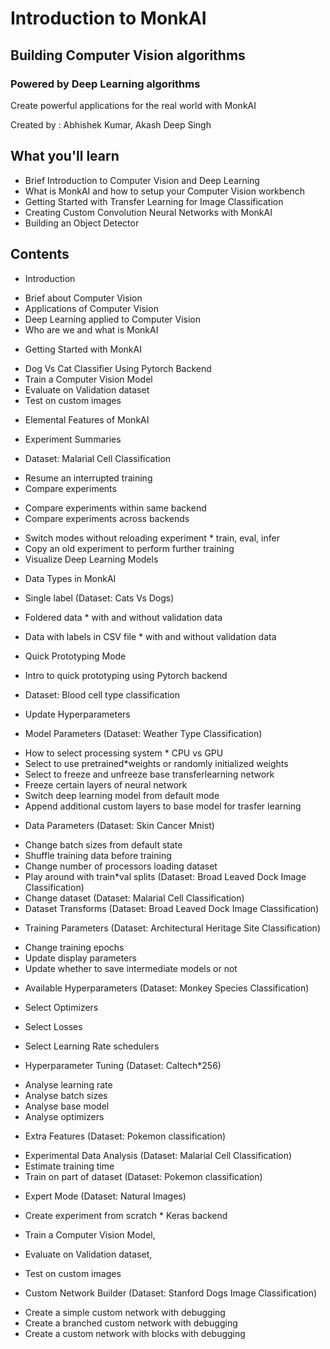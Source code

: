 # Introduction to MonkAI
## Building Computer Vision algorithms
### Powered by Deep Learning algorithms

Create powerful applications for the real world with MonkAI

Created by : Abhishek Kumar, Akash Deep Singh


## What you'll learn

* Brief Introduction to Computer Vision and Deep Learning
* What is MonkAI and how to setup your Computer Vision workbench
* Getting Started with Transfer Learning for Image Classification
* Creating Custom Convolution Neural Networks with MonkAI
* Building an Object Detector

## Contents

- Introduction
 * Brief about Computer Vision
 * Applications of Computer Vision
 * Deep Learning applied to Computer Vision
 * Who are we and what is MonkAI

- Getting Started with MonkAI
 * Dog Vs Cat Classifier Using Pytorch Backend
  * Train a Computer Vision Model
  * Evaluate on Validation dataset 
  * Test on custom images

- Elemental Features of MonkAI
 * Experiment Summaries
  - Dataset: Malarial Cell Classification
 * Resume an interrupted training 
 * Compare experiments 
  - Compare experiments within same backend
  - Compare experiments across backends
 * Switch modes without reloading experiment * train, eval, infer
 * Copy an old experiment to perform further training
 * Visualize Deep Learning Models

- Data Types in MonkAI
 * Single label (Dataset: Cats Vs Dogs)
  - Foldered data * with and without validation data
  - Data with labels in CSV file * with and without validation data

- Quick Prototyping Mode
 * Intro to quick prototyping using Pytorch backend 
  - Dataset: Blood cell type classification

- Update Hyperparameters
 * Model Parameters (Dataset: Weather Type Classification)
  - How to select processing system * CPU vs GPU
  - Select to use pretrained*weights or randomly initialized weights
  - Select to freeze and unfreeze base transferlearning network 
  - Freeze certain layers of neural network 
  - Switch deep learning model from default mode
  - Append additional custom layers to base model for trasfer learning
 * Data Parameters (Dataset: Skin Cancer Mnist)
  - Change batch sizes from default state 
  - Shuffle training data before training
  - Change number of processors loading dataset
  - Play around with train*val splits (Dataset: Broad Leaved Dock Image Classification)
  - Change dataset (Dataset: Malarial Cell Classification)
  - Dataset Transforms (Dataset: Broad Leaved Dock Image Classification)
 * Training Parameters (Dataset: Architectural Heritage Site Classification)
  - Change training epochs 
  - Update display parameters
  - Update whether to save intermediate models or not
 * Available Hyperparameters (Dataset: Monkey Species Classification)
  - Select Optimizers 
  - Select Losses
  - Select Learning Rate schedulers

- Hyperparameter Tuning (Dataset: Caltech*256)
 * Analyse learning rate 
 * Analyse batch sizes
 * Analyse base model
 * Analyse optimizers

- Extra Features (Dataset: Pokemon classification)
 * Experimental Data Analysis (Dataset: Malarial Cell Classification)
 * Estimate training time 
 * Train on part of dataset (Dataset: Pokemon classification)

- Expert Mode (Dataset: Natural Images)
 * Create experiment from scratch * Keras backend
  - Train a Computer Vision Model, 
  - Evaluate on Validation dataset, 
  - Test on custom images

- Custom Network Builder (Dataset: Stanford Dogs Image Classification)
 * Create a simple custom network with debugging
 * Create a branched custom network with debugging
 * Create a custom network with blocks with debugging
